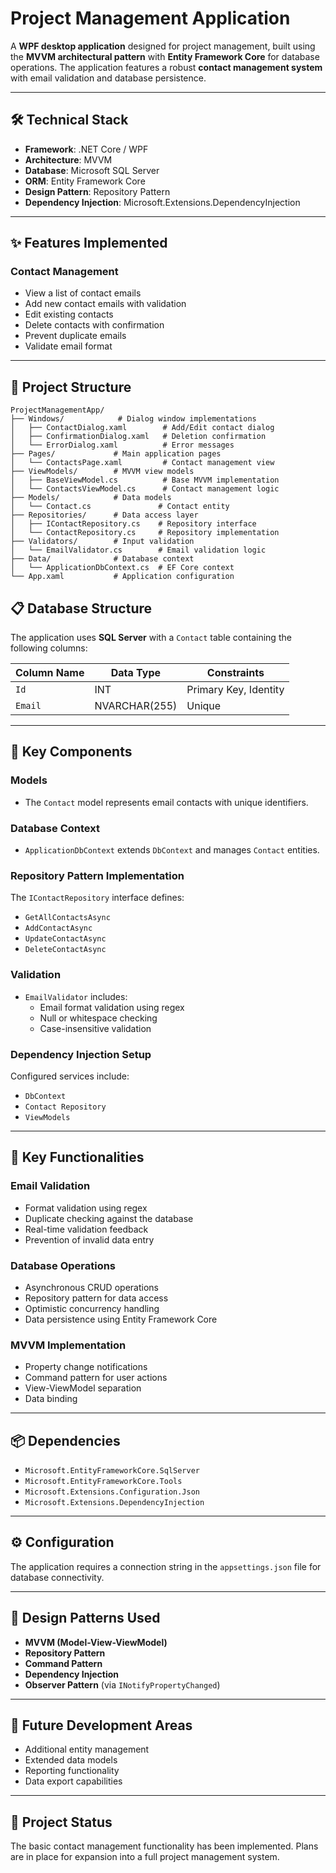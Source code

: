 # Project Management Application

A **WPF desktop application** designed for project management, built using the **MVVM architectural pattern** with **Entity Framework Core** for database operations. The application features a robust **contact management system** with email validation and database persistence.

---

## 🛠️ Technical Stack

- **Framework**: .NET Core / WPF  
- **Architecture**: MVVM  
- **Database**: Microsoft SQL Server  
- **ORM**: Entity Framework Core  
- **Design Pattern**: Repository Pattern  
- **Dependency Injection**: Microsoft.Extensions.DependencyInjection  

---

## ✨ Features Implemented

### **Contact Management**
- View a list of contact emails  
- Add new contact emails with validation  
- Edit existing contacts  
- Delete contacts with confirmation  
- Prevent duplicate emails  
- Validate email format  

---

## 📂 Project Structure

```
ProjectManagementApp/
├── Windows/            # Dialog window implementations
│   ├── ContactDialog.xaml        # Add/Edit contact dialog
│   ├── ConfirmationDialog.xaml   # Deletion confirmation
│   └── ErrorDialog.xaml          # Error messages
├── Pages/             # Main application pages
│   └── ContactsPage.xaml         # Contact management view
├── ViewModels/        # MVVM view models
│   ├── BaseViewModel.cs          # Base MVVM implementation
│   └── ContactsViewModel.cs      # Contact management logic
├── Models/            # Data models
│   └── Contact.cs               # Contact entity
├── Repositories/      # Data access layer
│   ├── IContactRepository.cs    # Repository interface
│   └── ContactRepository.cs     # Repository implementation
├── Validators/        # Input validation
│   └── EmailValidator.cs        # Email validation logic
├── Data/              # Database context
│   └── ApplicationDbContext.cs  # EF Core context
└── App.xaml           # Application configuration
```

## 📋 Database Structure

The application uses **SQL Server** with a `Contact` table containing the following columns:

| Column Name | Data Type       | Constraints              |
|-------------|-----------------|--------------------------|
| `Id`        | INT             | Primary Key, Identity    |
| `Email`     | NVARCHAR(255)   | Unique                  |

---

## 🔑 Key Components

### **Models**
- The `Contact` model represents email contacts with unique identifiers.

### **Database Context**
- `ApplicationDbContext` extends `DbContext` and manages `Contact` entities.

### **Repository Pattern Implementation**
The `IContactRepository` interface defines:  
- `GetAllContactsAsync`  
- `AddContactAsync`  
- `UpdateContactAsync`  
- `DeleteContactAsync`  

### **Validation**
- `EmailValidator` includes:
  - Email format validation using regex
  - Null or whitespace checking
  - Case-insensitive validation  

### **Dependency Injection Setup**
Configured services include:  
- `DbContext`  
- `Contact Repository`  
- `ViewModels`  

---

## 🌟 Key Functionalities

### **Email Validation**
- Format validation using regex  
- Duplicate checking against the database  
- Real-time validation feedback  
- Prevention of invalid data entry  

### **Database Operations**
- Asynchronous CRUD operations  
- Repository pattern for data access  
- Optimistic concurrency handling  
- Data persistence using Entity Framework Core  

### **MVVM Implementation**
- Property change notifications  
- Command pattern for user actions  
- View-ViewModel separation  
- Data binding  

---

## 📦 Dependencies

- `Microsoft.EntityFrameworkCore.SqlServer`  
- `Microsoft.EntityFrameworkCore.Tools`  
- `Microsoft.Extensions.Configuration.Json`  
- `Microsoft.Extensions.DependencyInjection`  

---

## ⚙️ Configuration

The application requires a connection string in the `appsettings.json` file for database connectivity.

---

## 🧩 Design Patterns Used

- **MVVM (Model-View-ViewModel)**  
- **Repository Pattern**  
- **Command Pattern**  
- **Dependency Injection**  
- **Observer Pattern** (via `INotifyPropertyChanged`)  

---

## 🚀 Future Development Areas

- Additional entity management  
- Extended data models  
- Reporting functionality  
- Data export capabilities  

---

## 📌 Project Status

The basic contact management functionality has been implemented. Plans are in place for expansion into a full project management system.
